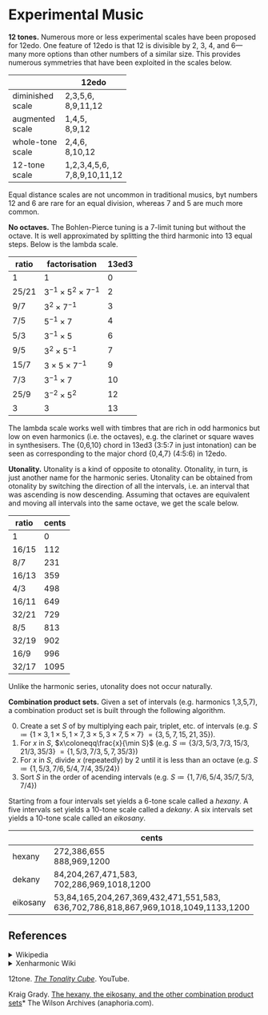 # Experimental Music

**12 tones.**
Numerous more or less experimental scales have been proposed for 12edo.
One feature of 12edo is that 12 is divisible by 2, 3, 4, and 6—many more options than other numbers of a similar size.
This provides numerous symmetries that have been exploited in the scales below.

|                       | 12edo                            |
| --------------------- | -------------------------------- |
| diminished<br />scale | 2,3,5,6,<br />8,9,11,12          |
| augmented<br />scale  | 1,4,5,<br />8,9,12               |
| whole-tone<br />scale | 2,4,6,<br />8,10,12              |
| 12-tone<br />scale    | 1,2,3,4,5,6,<br />7,8,9,10,11,12 |

Equal distance scales are not uncommon in traditional musics, byt numbers 12 and 6 are rare for an equal division, whereas 7 and 5 are much more common.

**No octaves.**
The Bohlen-Pierce tuning is a 7-limit tuning but without the octave.
It is well approximated by splitting the third harmonic into 13 equal steps.
Below is the lambda scale.

| ratio | factorisation                   | 13ed3 |
| ----- | ------------------------------- | ----- |
| 1     | $1$                             | 0     |
| 25/21 | $3^{-1}\times5^{2}\times7^{-1}$ | 2     |
| 9/7   | $3^{2}\times7^{-1}$             | 3     |
| 7/5   | $5^{-1}\times7$                 | 4     |
| 5/3   | $3^{-1}\times5$                 | 6     |
| 9/5   | $3^{2}\times5^{-1}$             | 7     |
| 15/7  | $3\times5\times7^{-1}$          | 9     |
| 7/3   | $3^{-1}\times7$                 | 10    |
| 25/9  | $3^{-2}\times5^{2}$             | 12    |
| 3     | $3$                             | 13    |

The lambda scale works well with timbres that are rich in odd harmonics but low on even harmonics (i.e. the octaves), e.g. the clarinet or square waves in synthesisers.
The \{0,6,10\} chord in 13ed3 (3:5:7 in just intonation) can be seen as corresponding to the major chord \{0,4,7\} (4:5:6) in 12edo.

**Utonality.**
Utonality is a kind of opposite to otonality.
Otonality, in turn, is just another name for the harmonic series.
Utonality can be obtained from otonality by switching the direction of all the intervals,
i.e. an interval that was ascending is now descending.
Assuming that octaves are equivalent and moving all intervals into the same octave, we get the scale below.

| ratio | cents |
| ----- | ----- |
| 1     | 0     |
| 16/15 | 112   |
| 8/7   | 231   |
| 16/13 | 359   |
| 4/3   | 498   |
| 16/11 | 649   |
| 32/21 | 729   |
| 8/5   | 813   |
| 32/19 | 902   |
| 16/9  | 996   |
| 32/17 | 1095  |

Unlike the harmonic series, utonality does not occur naturally.

**Combination product sets.**
Given a set of intervals (e.g. harmonics 1,3,5,7), a combination product set is built through the following algorithm.

0. Create a set $S$ of by multiplying each pair, triplet, etc. of intervals (e.g. $S\coloneqq\{1\times3,1\times5,1\times7,3\times5,3\times7,5\times7\}$ $= \{3,5,7,15,21,35\}$).
1. For $x$ in $S$, $x\coloneqq\frac{x}{\min S}$ (e.g. $S\coloneqq \{3/3,5/3,7/3,15/3,21/3,35/3\}$ $=\{1,5/3,7/3,5,7,35/3\}$)
2. For $x$ in $S$, divide $x$ (repeatedly) by 2 until it is less than an octave (e.g. $S\coloneqq\{1,5/3,7/6,5/4,7/4,35/24\}$)
3. Sort $S$ in the order of acending intervals (e.g. $S\coloneqq\{1,7/6,5/4,35/7,5/3,7/4\}$)

Starting from a four intervals set yields a 6-tone scale called a *hexany*.
A five intervals set yields a 10-tone scale called a *dekany*.
A six intervals set yields a 10-tone scale called an *eikosany*.

|          | cents                                                                                   |
| -------- | --------------------------------------------------------------------------------------- |
| hexany   | 272,386,655<br />888,969,1200                                                           |
| dekany   | 84,204,267,471,583,<br />702,286,969,1018,1200                                          |
| eikosany | 53,84,165,204,267,369,432,471,551,583,<br />636,702,786,818,867,969,1018,1049,1133,1200 |

## References

<details><summary>Wikipedia </summary>

- *[Octatonic scale](https://en.wikipedia.org/w/index.php?title=Octatonic_scale&oldid=1235540752)*
- *[Hexatonic scale](https://en.wikipedia.org/w/index.php?title=Hexatonic_scale&oldid=1272973815)*
- *[Twelve-tone technique](https://en.wikipedia.org/w/index.php?title=Twelve-tone_technique&oldid=1270565378)*
- *[Bohlen-Pierce scale](https://en.wikipedia.org/w/index.php?title=Bohlen%E2%80%93Pierce_scale&oldid=1268289453)*
- *[Otonality and utonality](https://en.wikipedia.org/w/index.php?title=Otonality_and_utonality&oldid=1244997284)*
- *[Hexany](https://en.wikipedia.org/w/index.php?title=Hexany&oldid=1208478592)*

</details>

<details><summary>Xenharmonic Wiki</summary>

- *[Otonality and utonality](https://en.xen.wiki/index.php?title=Otonality_and_utonality&oldid=156337)*
- *[Combination product set](https://en.xen.wiki/index.php?title=Combination_product_set&oldid=169344)*
- *[Hexany](https://en.xen.wiki/index.php?title=Hexany&oldid=172064)*
- *[Dekany](https://en.xen.wiki/index.php?title=Dekany&oldid=172054)*

</details>

12tone. *[The Tonality Cube](https://www.youtube.com/watch?v=-GeR8XbFxvI)*. YouTube.

Kraig Grady. [The hexany, the eikosany, and the other combination product sets](https://web.archive.org/web/2/https://anaphoria.com/wilsoncps.html)* The Wilson Archives (anaphoria.com).